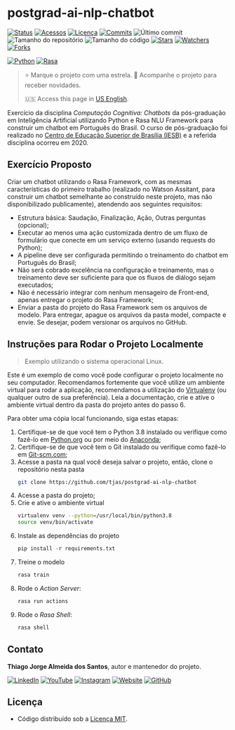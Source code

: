 # postgrad-ai-nlp-chatbot

[![Status](https://img.shields.io/badge/status-active-brightgreen.svg?label=Status)](./README.md)
[![Acessos](https://hits.seeyoufarm.com/api/count/incr/badge.svg?url=https%3A%2F%2Fgithub.com%2Ftjas%2Fpostgrad-ai-nlp-chatbot&count_bg=%2379C83D&title_bg=%23555555&title=Acessos&edge_flat=false)](https://hits.seeyoufarm.com)
[![Licença](https://img.shields.io/github/license/tjas/postgrad-ai-nlp-chatbot?color=orange&label=Licença)](https://github.com/tjas/postgrad-ai-nlp-chatbot/blob/master/LICENCE)
[![Commits](https://img.shields.io/github/commit-activity/t/tjas/postgrad-ai-nlp-chatbot?label=Commits)](https://github.com/tjas/postgrad-ai-nlp-chatbot/graphs/commit-activity)
![Último commit](https://img.shields.io/github/last-commit/tjas/postgrad-ai-nlp-chatbot?color=blue&label=Último%20commit)
![Tamanho do repositório](https://img.shields.io/github/repo-size/tjas/postgrad-ai-nlp-chatbot?color=888888&label=Tam.%20repositório)
![Tamanho do código](https://img.shields.io/github/languages/code-size/tjas/postgrad-ai-nlp-chatbot?color=888888&label=Tam.%20código)
[![Stars](https://img.shields.io/github/stars/tjas/postgrad-ai-nlp-chatbot?color=blue&label=Stars)](https://github.com/tjas/postgrad-ai-nlp-chatbot/stargazers)
[![Watchers](https://img.shields.io/github/watchers/tjas/postgrad-ai-nlp-chatbot?color=blue&label=Watchers)](https://github.com/tjas/postgrad-ai-nlp-chatbot/watchers)
[![Forks](https://img.shields.io/github/forks/tjas/postgrad-ai-nlp-chatbot?color=blue&label=Forks)](https://github.com/tjas/postgrad-ai-nlp-chatbot/forks)

[![Python](https://img.shields.io/badge/python-v3.8.X-darkgreen?label=Python)](https://www.python.org/)
[![Rasa](https://img.shields.io/badge/rasa-v2.8.14-blue?label=Rasa)](https://rasa.com/)

> ⭐ Marque o projeto com uma estrela. 👀 Acompanhe o projeto para receber novidades.
>
> 🇺🇸 Access this page in [US English](./README.md).

Exercício da disciplina *Computação Cognitiva: Chatbots* da pós-graduação em Inteligência Artificial utilizando Python e Rasa NLU Framework para construir um chatbot em Português do Brasil. O curso de pós-graduação foi realizado no [Centro de Educação Superior de Brasília (IESB)](https://www.iesb.br/) e a referida disciplina ocorreu em 2020.

## Exercício Proposto

Criar um chatbot utilizando o Rasa Framework, com as mesmas características do primeiro trabalho (realizado no Watson Assitant, para construir um chatbot semelhante ao construído neste projeto, mas não disponibilizado publicamente), atendendo aos seguintes requisitos:

* Estrutura básica: Saudação, Finalização, Ação, Outras perguntas (opcional);
* Executar ao menos uma ação customizada dentro de um fluxo de formulário que conecte em um serviço externo (usando requests do Python);
* A pipeline deve ser configurada permitindo o treinamento do chatbot em Português do Brasil;
* Não será cobrado excelência na configuração e treinamento, mas o treinamento deve ser suficiente para que os fluxos de diálogo sejam executados;
* Não é necessário integrar com nenhum mensageiro de Front-end, apenas entregar o projeto do Rasa Framework;
* Enviar a pasta do projeto do Rasa Framework sem os arquivos de modelo. Para entregar, apague os arquivos da pasta model, compacte e envie. Se desejar, podem versionar os arquivos no GitHub.

## Instruções para Rodar o Projeto Localmente

> Exemplo utilizando o sistema operacional Linux.

Este é um exemplo de como você pode configurar o projeto localmente no seu computador. Recomendamos fortemente que você utilize um ambiente virtual para rodar a aplicação, recomendamos a utilização do [Virtualenv](https://virtualenv.pypa.io/en/latest/) (ou qualquer outro de sua preferência). Leia a documentação, crie e ative o ambiente virtual dentro da pasta do projeto antes do passo 6.

Para obter uma cópia local funcionando, siga estas etapas:

1. Certifique-se de que você tem o Python 3.8 instalado ou verifique como fazê-lo em [Python.org](https://www.python.org/) ou por meio do [Anaconda](https://www.anaconda.com/);
2. Certifique-se de que você tem o Git instalado ou verifique como fazê-lo em [Git-scm.com](https://git-scm.com/);
3. Acesse a pasta na qual você deseja salvar o projeto, então, clone o repositório nesta pasta
    ```sh
    git clone https://github.com/tjas/postgrad-ai-nlp-chatbot
    ```
4. Acesse a pasta do projeto;
5. Crie e ative o ambiente virtual
    ```sh
    virtualenv venv --python=/usr/local/bin/python3.8 
    source venv/bin/activate
    ```
6. Instale as dependências do projeto
    ```py
    pip install -r requirements.txt
    ```
7. Treine o modelo
    ```sh
    rasa train
    ```
8. Rode o *Action Server*:
    ```sh
    rasa run actions
    ```
9. Rode o *Rasa Shell*:
    ```sh
    rasa shell
    ```

## Contato

**Thiago Jorge Almeida dos Santos**, autor e mantenedor do projeto.

[![LinkedIn](https://img.shields.io/badge/-LinkedIn-blue?style=flat-square&logoColor=white&link=https://www.linkedin.com/in/thiago-tjas)](https://www.linkedin.com/in/thiago-tjas) [![YouTube](https://img.shields.io/badge/-YouTube-FF0000?style=flat-square&logoColor=white&link=https://www.youtube.com/@thiago_tjas)](https://www.youtube.com/@thiago_tjas) [![Instagram](https://img.shields.io/badge/-Instagram-E4405F?style=flat-square&logoColor=white&link=https://www.instagram.com/thiago.tjas/)](https://www.instagram.com/thiago.tjas/) [![Website](https://img.shields.io/badge/-Website-888888?style=flat-square&logoColor=white&link=http://thiago-tjas.com/)](http://thiago-tjas.com/) [![GitHub](https://img.shields.io/badge/-GitHub-555555?style=flat-square&logoColor=white&link=https://github.com/tjas)](https://github.com/tjas)

## Licença

* Código distribuído sob a [Licença MIT](https://github.com/tjas/postgrad-ai-nlp-chatbot/blob/master/LICENCE).

